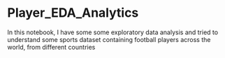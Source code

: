 # Player_EDA_Analytics
In this notebook, I have some some exploratory data analysis and tried to understand some sports dataset containing football players across the world, from different countries

